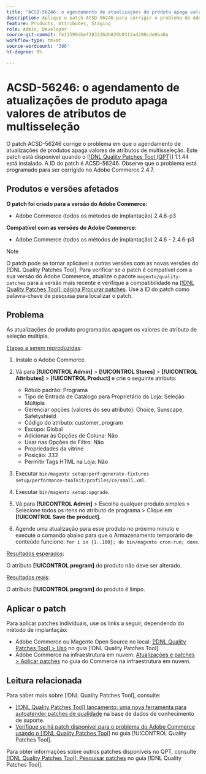```yaml
---
title: "ACSD-56246: o agendamento de atualizações de produto apaga valores de atributo de seleção múltipla"
description: Aplique o patch ACSD-56246 para corrigir o problema do Adobe Commerce em que a programação de atualizações de produtos apaga os valores de atributo de seleção múltipla.
feature: Products, Attributes, Staging
role: Admin, Developer
source-git-commit: fe11599dbef283326db029b0312ad290cde0ba0a
workflow-type: tm+mt
source-wordcount: '386'
ht-degree: 0%

---
```


# ACSD-56246: o agendamento de atualizações de produto apaga valores de atributos de multisseleção

O patch ACSD-56246 corrige o problema em que o agendamento de atualizações de produtos apaga valores de atributos de multisseleção. Este patch está disponível quando o [[!DNL Quality Patches Tool (QPT)]](https://experienceleague.adobe.com/pt-br/docs/commerce-knowledge-base/kb/announcements/commerce-announcements/magento-quality-patches-released-new-tool-to-self-serve-quality-patches) 1.1.44 está instalado. A ID do patch é ACSD-56246. Observe que o problema está programado para ser corrigido no Adobe Commerce 2.4.7.

## Produtos e versões afetados

**O patch foi criado para a versão do Adobe Commerce:**

* Adobe Commerce (todos os métodos de implantação) 2.4.6-p3

**Compatível com as versões do Adobe Commerce:**

* Adobe Commerce (todos os métodos de implantação) 2.4.6 - 2.4.6-p3

>[!NOTE]
>
>O patch pode se tornar aplicável a outras versões com as novas versões do [!DNL Quality Patches Tool]. Para verificar se o patch é compatível com a sua versão do Adobe Commerce, atualize o pacote `magento/quality-patches` para a versão mais recente e verifique a compatibilidade na [[!DNL Quality Patches Tool]: página Procurar patches](https://experienceleague.adobe.com/tools/commerce-quality-patches/index.html?lang=pt-BR). Use a ID do patch como palavra-chave de pesquisa para localizar o patch.

## Problema

As atualizações de produto programadas apagam os valores de atributo de seleção múltipla.

<u>Etapas a serem reproduzidas</u>:

1. Instale o Adobe Commerce.
1. Vá para **[!UICONTROL Admin]** > **[!UICONTROL Stores]** > **[!UICONTROL Attributes]** > **[!UICONTROL Product]** e crie o seguinte atributo:

   * Rótulo padrão: Programa
   * Tipo de Entrada de Catálogo para Proprietário da Loja: Seleção Múltipla
   * Gerenciar opções (valores do seu atributo): Choice, Sunscape, Safetyshield
   * Código do atributo: customer_program
   * Escopo: Global
   * Adicionar às Opções de Coluna: Não
   * Usar nas Opções de Filtro: Não
   * Propriedades da vitrine
   * Posição: *333*
   * Permitir Tags HTML na Loja: Não

1. Executar
   `bin/magento setup:perf:generate-fixtures setup/performance-toolkit/profiles/ce/small.xml`.
1. Executar
   `bin/magento setup:upgrade`.
1. Vá para **[!UICONTROL Admin]** > Escolha qualquer produto simples > Selecione todos os itens no atributo de programa > Clique em **[!UICONTROL Save the product]**.
1. Agende uma atualização para esse produto no próximo minuto e execute o comando abaixo para que o Armazenamento temporário de conteúdo funcione:
   `for i in {1..100}; do bin/magento cron:run; done`.

<u>Resultados esperados</u>:

O atributo **[!UICONTROL program]** do produto não deve ser alterado.

<u>Resultados reais</u>:

O atributo **[!UICONTROL program]** do produto é limpo.

## Aplicar o patch

Para aplicar patches individuais, use os links a seguir, dependendo do método de implantação:

* Adobe Commerce ou Magento Open Source no local: [[!DNL Quality Patches Tool] > Uso](/help/tools/quality-patches-tool/usage.md) no guia [!DNL Quality Patches Tool].
* Adobe Commerce na infraestrutura em nuvem: [Atualizações e patches > Aplicar patches](https://experienceleague.adobe.com/docs/commerce-cloud-service/user-guide/develop/upgrade/apply-patches.html?lang=pt-BR) no guia do Commerce na infraestrutura em nuvem.

## Leitura relacionada

Para saber mais sobre [!DNL Quality Patches Tool], consulte:

* [[!DNL Quality Patches Tool] lançamento: uma nova ferramenta para autoatender patches de qualidade](https://experienceleague.adobe.com/pt-br/docs/commerce-knowledge-base/kb/announcements/commerce-announcements/magento-quality-patches-released-new-tool-to-self-serve-quality-patches) na base de dados de conhecimento de suporte.
* [Verifique se há patch disponível para o problema do Adobe Commerce usando o  [!DNL Quality Patches Tool]](/help/tools/quality-patches-tool/patches-available-in-qpt/check-patch-for-magento-issue-with-magento-quality-patches.md) no guia [!UICONTROL Quality Patches Tool].


Para obter informações sobre outros patches disponíveis no QPT, consulte [[!DNL Quality Patches Tool]: Pesquisar patches](https://experienceleague.adobe.com/tools/commerce-quality-patches/index.html?lang=pt-BR) no guia [!DNL Quality Patches Tool].
